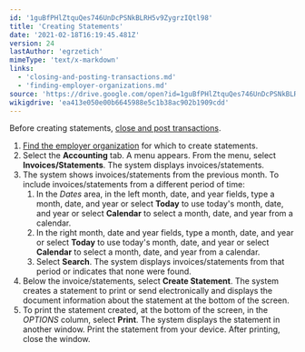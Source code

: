 ```yaml
---
id: '1guBfPHlZtquQes746UnDcPSNkBLRH5v9ZygrzIQtl98'
title: 'Creating Statements'
date: '2021-02-18T16:19:45.481Z'
version: 24
lastAuthor: 'egrzetich'
mimeType: 'text/x-markdown'
links:
  - 'closing-and-posting-transactions.md'
  - 'finding-employer-organizations.md'
source: 'https://drive.google.com/open?id=1guBfPHlZtquQes746UnDcPSNkBLRH5v9ZygrzIQtl98'
wikigdrive: 'ea413e050e00b6645988e5c1b38ac902b1909cdd'
---
```

Before creating statements, [close and post transactions](closing-and-posting-transactions.md).
1. [Find the employer organization](finding-employer-organizations.md) for which to create statements.
2. Select the <strong>Accounting</strong> tab. A menu appears. From the menu, select <strong>Invoices/Statements</strong>. The system displays invoices/statements.
3. The system shows invoices/statements from the previous month. To include invoices/statements from a different period of time:
   1. In the <em>Dates</em> area, in the left month, date, and year fields, type a month, date, and year or select <strong>Today</strong> to use today's month, date, and year or select <strong>Calendar</strong> to select a month, date, and year from a calendar.
   2. In the right month, date and year fields, type a month, date, and year or select <strong>Today</strong> to use today's month, date, and year or select <strong>Calendar</strong> to select a month, date, and year from a calendar.
   3. Select <strong>Search</strong>. The system displays invoices/statements from that period or indicates that none were found.
1. Below the invoice/statements, select <strong>Create Statement</strong>. The system creates a statement to print or send electronically and displays the document information about the statement at the bottom of the screen.
2. To print the statement created, at the bottom of the screen, in the <em>OPTIONS</em> column, select <strong>Print</strong>. The system displays the statement in another window. Print the statement from your device. After printing, close the window.
